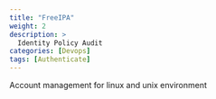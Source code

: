 ```yaml
---
title: "FreeIPA"
weight: 2
description: >
  Identity Policy Audit
categories: [Devops]
tags: [Authenticate]
---
```


Account management for linux and unix environment 

